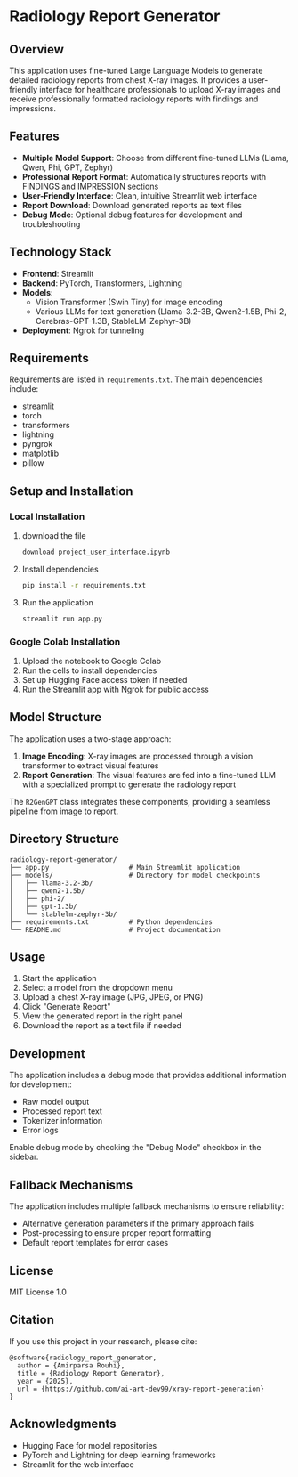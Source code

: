 # Radiology Report Generator

## Overview
This application uses fine-tuned Large Language Models to generate detailed radiology reports from chest X-ray images. It provides a user-friendly interface for healthcare professionals to upload X-ray images and receive professionally formatted radiology reports with findings and impressions.


## Features
- **Multiple Model Support**: Choose from different fine-tuned LLMs (Llama, Qwen, Phi, GPT, Zephyr)
- **Professional Report Format**: Automatically structures reports with FINDINGS and IMPRESSION sections
- **User-Friendly Interface**: Clean, intuitive Streamlit web interface
- **Report Download**: Download generated reports as text files
- **Debug Mode**: Optional debug features for development and troubleshooting

## Technology Stack
- **Frontend**: Streamlit
- **Backend**: PyTorch, Transformers, Lightning
- **Models**:
  - Vision Transformer (Swin Tiny) for image encoding
  - Various LLMs for text generation (Llama-3.2-3B, Qwen2-1.5B, Phi-2, Cerebras-GPT-1.3B, StableLM-Zephyr-3B)
- **Deployment**: Ngrok for tunneling

## Requirements
Requirements are listed in `requirements.txt`. The main dependencies include:
- streamlit
- torch
- transformers
- lightning
- pyngrok
- matplotlib
- pillow

## Setup and Installation

### Local Installation
1. download the file
   ```bash
   download project_user_interface.ipynb
   ```

2. Install dependencies
   ```bash
   pip install -r requirements.txt
   ```

3. Run the application
   ```bash
   streamlit run app.py
   ```

### Google Colab Installation
1. Upload the notebook to Google Colab
2. Run the cells to install dependencies
3. Set up Hugging Face access token if needed
4. Run the Streamlit app with Ngrok for public access

## Model Structure
The application uses a two-stage approach:
1. **Image Encoding**: X-ray images are processed through a vision transformer to extract visual features
2. **Report Generation**: The visual features are fed into a fine-tuned LLM with a specialized prompt to generate the radiology report

The `R2GenGPT` class integrates these components, providing a seamless pipeline from image to report.

## Directory Structure
```
radiology-report-generator/
├── app.py                    # Main Streamlit application
├── models/                   # Directory for model checkpoints
│   ├── llama-3.2-3b/
│   ├── qwen2-1.5b/
│   ├── phi-2/
│   ├── gpt-1.3b/
│   └── stablelm-zephyr-3b/
├── requirements.txt          # Python dependencies
└── README.md                 # Project documentation
```

## Usage
1. Start the application
2. Select a model from the dropdown menu
3. Upload a chest X-ray image (JPG, JPEG, or PNG)
4. Click "Generate Report"
5. View the generated report in the right panel
6. Download the report as a text file if needed

## Development
The application includes a debug mode that provides additional information for development:
- Raw model output
- Processed report text
- Tokenizer information
- Error logs

Enable debug mode by checking the "Debug Mode" checkbox in the sidebar.

## Fallback Mechanisms
The application includes multiple fallback mechanisms to ensure reliability:
- Alternative generation parameters if the primary approach fails
- Post-processing to ensure proper report formatting
- Default report templates for error cases

## License
MIT License 1.0

## Citation
If you use this project in your research, please cite:
```
@software{radiology_report_generator,
  author = {Amirparsa Rouhi},
  title = {Radiology Report Generator},
  year = {2025},
  url = {https://github.com/ai-art-dev99/xray-report-generation}
}
```

## Acknowledgments
- Hugging Face for model repositories
- PyTorch and Lightning for deep learning frameworks
- Streamlit for the web interface